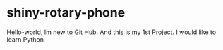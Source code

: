 # shiny-rotary-phone
Hello-world, Im new to Git Hub. And this is my 1st Project.
I would like to learn Python 

